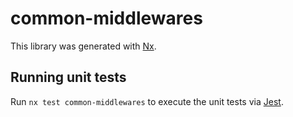 # common-middlewares

This library was generated with [Nx](https://nx.dev).

## Running unit tests

Run `nx test common-middlewares` to execute the unit tests via [Jest](https://jestjs.io).
